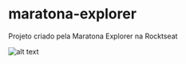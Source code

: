 # maratona-explorer
Projeto criado pela Maratona Explorer na Rocktseat

![alt text](/images/maratona-explorer.png)